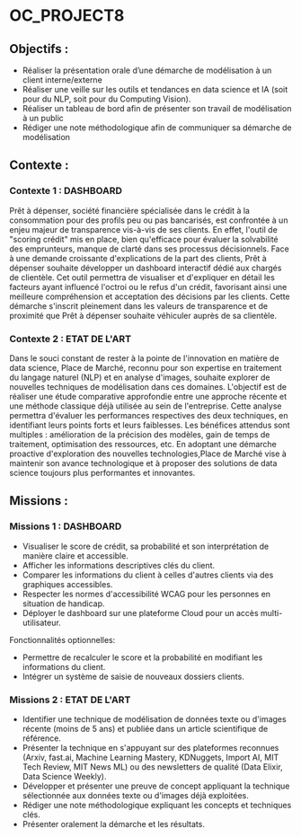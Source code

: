 # OC_PROJECT8

## Objectifs : 
- Réaliser la présentation orale d’une démarche de modélisation à un client interne/externe
- Réaliser une veille sur les outils et tendances en data science et IA (soit pour du NLP, soit pour du Computing Vision). 
- Réaliser un tableau de bord afin de présenter son travail de modélisation à un public
- Rédiger une note méthodologique afin de communiquer sa démarche de modélisation
  
## Contexte : 
### Contexte 1 : DASHBOARD
Prêt à dépenser, société financière spécialisée dans le crédit à la consommation pour des profils peu ou pas bancarisés, est confrontée à un enjeu majeur de transparence vis-à-vis de ses clients. En effet, l'outil de "scoring crédit" mis en place, bien qu'efficace pour évaluer la solvabilité des emprunteurs, manque de clarté dans ses processus décisionnels. Face à une demande croissante d'explications de la part des clients, Prêt à dépenser souhaite développer un dashboard interactif dédié aux chargés de clientèle. Cet outil permettra de visualiser et d'expliquer en détail les facteurs ayant influencé l'octroi ou le refus d'un crédit, favorisant ainsi une meilleure compréhension et acceptation des décisions par les clients. Cette démarche s'inscrit pleinement dans les valeurs de transparence et de proximité que Prêt à dépenser souhaite véhiculer auprès de sa clientèle.

### Contexte 2 : ETAT DE L'ART
Dans le souci constant de rester à la pointe de l'innovation en matière de data science, Place de Marché, reconnu pour son expertise en traitement du langage naturel (NLP) et en analyse d'images, souhaite explorer de nouvelles techniques de modélisation dans ces domaines. L'objectif est de réaliser une étude comparative approfondie entre une approche récente et une méthode classique déjà utilisée au sein de l'entreprise. Cette analyse permettra d'évaluer les performances respectives des deux techniques, en identifiant leurs points forts et leurs faiblesses. Les bénéfices attendus sont multiples : amélioration de la précision des modèles, gain de temps de traitement, optimisation des ressources, etc. En adoptant une démarche proactive d'exploration des nouvelles technologies,Place de Marché vise à maintenir son avance technologique et à proposer des solutions de data science toujours plus performantes et innovantes.

## Missions : 
### Missions 1 : DASHBOARD
- Visualiser le score de crédit, sa probabilité et son interprétation de manière claire et accessible.
- Afficher les informations descriptives clés du client.
- Comparer les informations du client à celles d'autres clients via des graphiques accessibles.
- Respecter les normes d'accessibilité WCAG pour les personnes en situation de handicap.
- Déployer le dashboard sur une plateforme Cloud pour un accès multi-utilisateur.

Fonctionnalités optionnelles:
- Permettre de recalculer le score et la probabilité en modifiant les informations du client.
- Intégrer un système de saisie de nouveaux dossiers clients.
  
### Missions 2 : ETAT DE L'ART
- Identifier une technique de modélisation de données texte ou d'images récente (moins de 5 ans) et publiée dans un article scientifique de référence.
- Présenter la technique en s'appuyant sur des plateformes reconnues (Arxiv, fast.ai, Machine Learning Mastery, KDNuggets, Import AI, MIT Tech Review, MIT News ML) ou des newsletters de qualité (Data Elixir, Data Science Weekly).
- Développer et présenter une preuve de concept appliquant la technique sélectionnée aux données texte ou d'images déjà exploitées.
- Rédiger une note méthodologique expliquant les concepts et techniques clés.
- Présenter oralement la démarche et les résultats.
